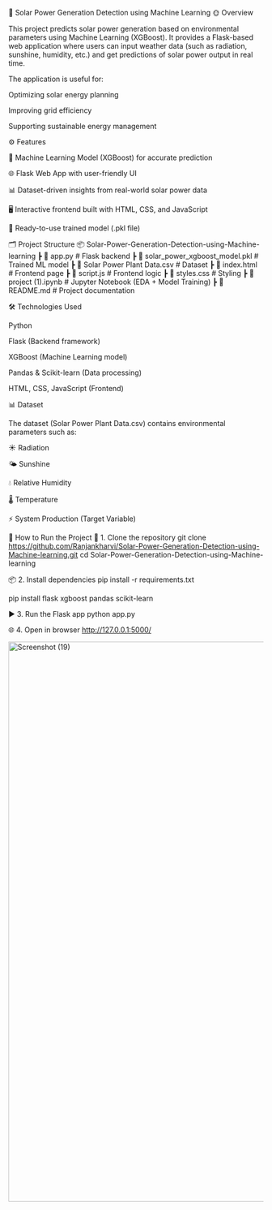 📌 Solar Power Generation Detection using Machine Learning
🌞 Overview

This project predicts solar power generation based on environmental parameters using Machine Learning (XGBoost). It provides a Flask-based web application where users can input weather data (such as radiation, sunshine, humidity, etc.) and get predictions of solar power output in real time.

The application is useful for:

Optimizing solar energy planning

Improving grid efficiency

Supporting sustainable energy management

⚙️ Features

🔮 Machine Learning Model (XGBoost) for accurate prediction

🌐 Flask Web App with user-friendly UI

📊 Dataset-driven insights from real-world solar power data

🖥️ Interactive frontend built with HTML, CSS, and JavaScript

📁 Ready-to-use trained model (.pkl file)

🗂️ Project Structure
📦 Solar-Power-Generation-Detection-using-Machine-learning
 ┣ 📜 app.py                     # Flask backend
 ┣ 📜 solar_power_xgboost_model.pkl  # Trained ML model
 ┣ 📜 Solar Power Plant Data.csv # Dataset
 ┣ 📜 index.html                 # Frontend page
 ┣ 📜 script.js                  # Frontend logic
 ┣ 📜 styles.css                 # Styling
 ┣ 📓 project (1).ipynb          # Jupyter Notebook (EDA + Model Training)
 ┣ 📜 README.md                  # Project documentation

🛠️ Technologies Used

Python

Flask (Backend framework)

XGBoost (Machine Learning model)

Pandas & Scikit-learn (Data processing)

HTML, CSS, JavaScript (Frontend)

📊 Dataset

The dataset (Solar Power Plant Data.csv) contains environmental parameters such as:

☀️ Radiation

🌤️ Sunshine

💧 Relative Humidity

🌡️ Temperature

⚡ System Production (Target Variable)



🚀 How to Run the Project
🔧 1. Clone the repository
git clone https://github.com/Ranjankharvi/Solar-Power-Generation-Detection-using-Machine-learning.git
cd Solar-Power-Generation-Detection-using-Machine-learning

📦 2. Install dependencies
pip install -r requirements.txt

pip install flask xgboost pandas scikit-learn

▶️ 3. Run the Flask app
python app.py

🌐 4. Open in browser
http://127.0.0.1:5000/

<img width="1558" height="1104" alt="Screenshot (19)" src="https://github.com/user-attachments/assets/a63b0373-6320-4db7-ab2b-1e5a0efb3de8" />


